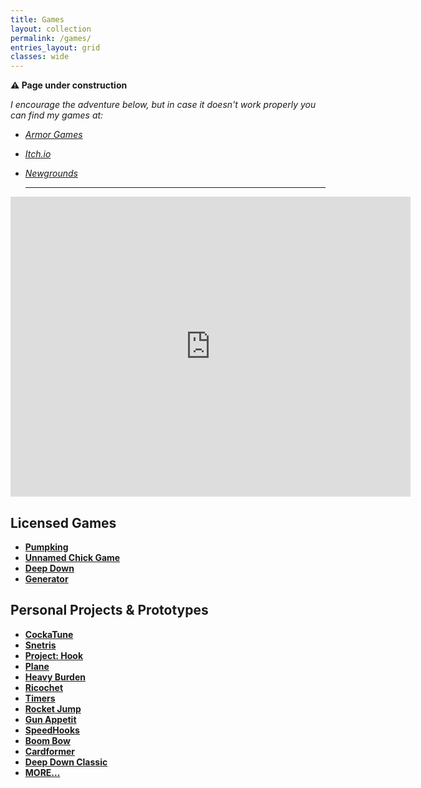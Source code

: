 ```yaml
---
title: Games
layout: collection
permalink: /games/
entries_layout: grid
classes: wide
---
```


**⚠ Page under construction**

*I encourage the adventure below, but in case it doesn't work properly you can find my games at:*

- *[Armor Games](https://armorgames.com/author/nyunesu)*

- *[Itch.io](https://nyunesu.itch.io/)*

- *[Newgrounds](https://nyunesu.newgrounds.com/)*

  ------

  


<iframe src="https://player.vimeo.com/video/447159756" width="640" height="480" frameborder="0" allow="autoplay; fullscreen" allowfullscreen></iframe>



## Licensed Games

- **[Pumpking](https://www.newgrounds.com/portal/view/741448)**
- **[Unnamed Chick Game](https://www.newgrounds.com/portal/view/739986)**
- **[Deep Down](https://www.newgrounds.com/portal/view/717886)**
- **[Generator](https://nyunesu.itch.io/generator)**



## Personal Projects & Prototypes

- **[CockaTune](https://nyunesu.itch.io/cockatune)**
- **[Snetris](https://twitter.com/nyunesu/status/1048719578086477825)**
- **[Project: Hook](https://www.newgrounds.com/projects/games/1429932/preview)**
- **[Plane](https://nyunejam.itch.io/plane)**
- **[Heavy Burden](https://nyunejam.itch.io/heavy-burden)**
- **[Ricochet](https://nyunesu.itch.io/ricochet)**
- **[Timers](https://feedlipe.itch.io/timers)**
- **[Rocket Jump](https://nyunesu.itch.io/rocket-jump)**
- **[Gun Appetit](https://nyunesu.itch.io/gun-appetit)**
- **[SpeedHooks](https://nyunesu.itch.io/speedhooks)**
- **[Boom Bow](https://nyunesu.itch.io/boom-bow)**
- **[Cardformer](https://twitter.com/nyunesu/status/1047935193837969409)**
- **[Deep Down Classic](https://nyunesu.itch.io/deep-down-classic)**
- **[MORE...](http://nyune.su/all-games/)**
